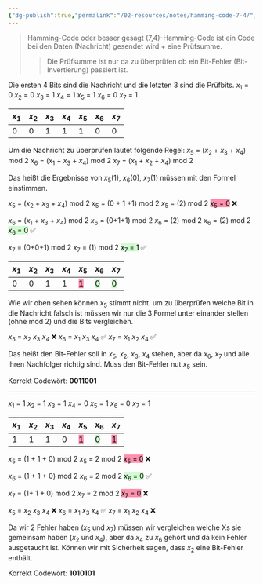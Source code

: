 ```yaml
---
{"dg-publish":true,"permalink":"/02-resources/notes/hamming-code-7-4/","tags":["algorithmus","netzwerk","hardware"],"noteIcon":"","updated":"2025-08-26T16:35:04.000+02:00"}
---
```


>Hamming-Code oder besser gesagt (7,4)-Hamming-Code ist ein Code bei den Daten (Nachricht) gesendet wird + eine Prüfsumme. 
>>Die Prüfsumme  ist nur da zu überprüfen ob ein Bit-Fehler (Bit-Invertierung) passiert ist.
 
 Die ersten 4 Bits sind die Nachricht und die letzten 3 sind die Prüfbits.
$x_{1}$ = 0
$x_{2}$ = 0
$x_{3}$ = 1
$x_{4}$ = 1
$x_{5}$ = 1
$x_{6}$ = 0
$x_{7}$ = 1


| $x_{1}$ | $x_{2}$ | $x_{3}$ | $x_{4}$ | $x_{5}$ | $x_{6}$ | $x_{7}$ |
| --- | --- | --- | --- | --- | --- | --- |
| 0 | 0 | 1 | 1 | 1 | 0       | 0       |         |
 

Um die Nachricht zu überprüfen lautet folgende Regel:
$x_{5}$ = ($x_{2}$ + $x_{3}$ + $x_{4}$) mod 2 
$x_{6}$ = ($x_{1}$ + $x_{3}$ + $x_{4}$) mod 2
$x_{7}$ = ($x_{1}$ + $x_{2}$ + $x_{4}$) mod 2 

Das heißt die Ergebnisse von $x_{5}$(1), $x_{6}$(0), $x_{7}$(1) müssen mit den Formel einstimmen.

  $x_{5}$ = ($x_{2}$ + $x_{3}$ + $x_{4}$) mod 2 
  $x_{5}$ = (0 + 1 +1) mod 2
  $x_{5}$ = (2) mod 2 
<mark style="background: #FF5582A6;">  $x_{5}$ = 0</mark> ❌
  
$x_{6}$ = ($x_{1}$ + $x_{3}$ + $x_{4}$) mod 2
$x_{6}$ = (0+1+1) mod 2
$x_{6}$ = (2) mod 2
$x_{6}$ = (2) mod 2
<mark style="background: #BBFABBA6;">$x_{6}$ = 0</mark> ✅

$x_{7}$ = (0+0+1) mod 2
$x_{7}$ = (1) mod 2
<mark style="background: #BBFABBA6;">$x_{7}$ = 1</mark> ✅


| $x_{1}$ | $x_{2}$ | $x_{3}$ | $x_{4}$ | $x_{5}$ | $x_{6}$ | $x_{7}$ |
| --- | --- | --- | --- | --- | --- | --- |
| 0 | 0 | 1 | 1 | <mark style="background: #FF5582A6;">1</mark> | <mark style="background: #BBFABBA6;">0</mark>       | <mark style="background: #BBFABBA6;">0</mark>       |         |


Wie wir oben sehen können $x_{5}$ stimmt nicht.
um zu überprüfen welche Bit in die Nachricht falsch ist müssen wir nur die 3 Formel unter einander stellen (ohne mod 2) und die Bits vergleichen.

$x_{5}$ =         $x_{2}$   $x_{3}$   $x_{4}$  ❌
$x_{6}$ = $x_{1}$           $x_{3}$   $x_{4}$  ✅
$x_{7}$ = $x_{1}$    $x_{2}$          $x_{4}$  ✅

Das heißt den Bit-Fehler soll in $x_{5}$, $x_{2}$, $x_{3}$, $x_{4}$ stehen, aber da $x_{6}$, $x_{7}$  und alle ihren  Nachfolger richtig sind. Muss den Bit-Fehler nut $x_{5}$ sein.

Korrekt Codewört: **0011001**

___

$x_{1}$ = 1
$x_{2}$ = 1
$x_{3}$ = 1
$x_{4}$ = 0
$x_{5}$ = 1
$x_{6}$ = 0
$x_{7}$ = 1
 
 | $x_{1}$ | $x_{2}$ | $x_{3}$ | $x_{4}$ | $x_{5}$ | $x_{6}$ | $x_{7}$ |
 | ------- | ------- | ------- | ------- | ------- | ------- | ------- |
 | 1       | 1       | 1       | 0       | <mark style="background: #FF5582A6;">1</mark>       | <mark style="background: #BBFABBA6;">0</mark>       | <mark style="background: #FF5582A6;">1</mark>        |

$x_{5}$ = (1 + 1 + 0) mod 2
$x_{5}$ = 2 mod 2 
<mark style="background: #FF5582A6;">$x_{5}$ = 0</mark> ❌

$x_{6}$ = (1 + 1 + 0) mod 2
$x_{6}$ = 2 mod 2
<mark style="background: #BBFABBA6;">$x_{6}$ = 0</mark> ✅

$x_{7}$ = (1+ 1 + 0) mod 2 
$x_{7}$ = 2 mod 2 
<mark style="background: #FF5582A6;">$x_{7}$ = 0</mark> ❌

$x_{5}$ =         $x_{2}$   $x_{3}$   $x_{4}$  ❌
$x_{6}$ = $x_{1}$           $x_{3}$   $x_{4}$  ✅
$x_{7}$ = $x_{1}$    $x_{2}$          $x_{4}$  ❌

Da wir 2 Fehler haben ($x_{5}$ und $x_{7}$) müssen wir vergleichen welche Xs sie gemeinsam haben ($x_{2}$ und $x_{4}$), aber da $x_{4}$ zu $x_{6}$ gehört und da kein Fehler ausgetaucht ist. Können wir mit Sicherheit sagen, dass $x_{2}$ eine Bit-Fehler enthält.

Korrekt Codewört: **1010101**